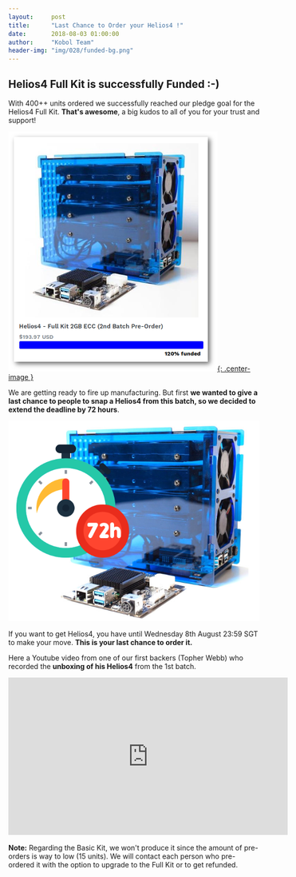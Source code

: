 ```yaml
---
layout:     post
title:      "Last Chance to Order your Helios4 !"
date:       2018-08-03 01:00:00
author:     "Kobol Team"
header-img: "img/028/funded-bg.png"
---
```


## Helios4 Full Kit is successfully Funded :-)

With 400++ units ordered we successfully reached our pledge goal for the Helios4 Full Kit. **That's awesome**, a big kudos to all of you for your trust and support!

[![Funded](/img/028/funded.png){: .center-image }](https://shop.kobol.io/collections/frontpage/products/helios4-full-kit-2gb-ecc-2nd-batch-pre-order)

We are getting ready to fire up manufacturing. But first **we wanted to give a last chance to people to snap a Helios4 from this batch, so we decided to extend the deadline by 72 hours**.

[![Countdown](/img/028/countdown.png)](https://shop.kobol.io/collections/frontpage/products/helios4-full-kit-2gb-ecc-2nd-batch-pre-order)

If you want to get Helios4, you have until Wednesday 8th August 23:59 SGT to make your move. **This is your last chance to order it.**

Here a Youtube video from one of our first backers (Topher Webb) who recorded the **unboxing of his Helios4** from the 1st batch.

<iframe width="560" height="315" src="https://www.youtube.com/embed/XUVDAL1waAA?rel=0" frameborder="0" allow="autoplay; encrypted-media" allowfullscreen></iframe>

**Note:** Regarding the Basic Kit, we won't produce it since the amount of pre-orders is way to low (15 units). We will contact each person who pre-ordered it with the option to upgrade to the Full Kit or to get refunded.

